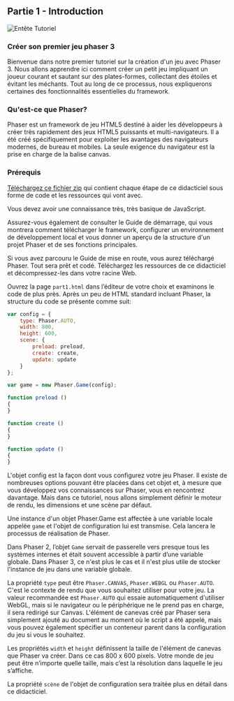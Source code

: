 ## Partie 1 - Introduction

![Entête Tutoriel](../../content/images/tutorial_header.png)

### Créer son premier jeu phaser 3

Bienvenue dans notre premier tutoriel sur la création d'un jeu avec Phaser 3. Nous allons apprendre ici comment créer un petit jeu impliquant un joueur courant et sautant sur des plates-formes, collectant des étoiles et évitant les méchants. Tout au long de ce processus, nous expliquerons certaines des fonctionnalités essentielles du framework.

### Qu'est-ce que Phaser?

Phaser est un framework de jeu HTML5 destiné à aider les développeurs à créer très rapidement des jeux HTML5 puissants et multi-navigateurs. Il a été créé spécifiquement pour exploiter les avantages des navigateurs modernes, de bureau et mobiles. La seule exigence du navigateur est la prise en charge de la balise canvas.

### Prérequis

[Téléchargez ce fichier zip](https://phaser.io/tutorials/making-your-first-phaser-3-game/phaser3-tutorial-src.zip) qui contient chaque étape de ce didacticiel sous forme de code et les ressources qui vont avec.

Vous devez avoir une connaissance très, très basique de JavaScript.

Assurez-vous également de consulter le Guide de démarrage, qui vous montrera comment télécharger le framework, configurer un environnement de développement local et vous donner un aperçu de la structure d'un projet Phaser et de ses fonctions principales.

Si vous avez parcouru le Guide de mise en route, vous aurez téléchargé Phaser. Tout sera prêt et codé. Téléchargez les ressources de ce didacticiel et décompressez-les dans votre racine Web.

Ouvrez la page `part1.html` dans l’éditeur de votre choix et examinons le code de plus près. Après un peu de HTML standard incluant Phaser, la structure du code se présente comme suit:

```JavaScript
var config = {
    type: Phaser.AUTO,
    width: 800,
    height: 600,
    scene: {
        preload: preload,
        create: create,
        update: update
    }
};

var game = new Phaser.Game(config);

function preload ()
{
}

function create ()
{
}

function update ()
{
}
```

L'objet config est la façon dont vous configurez votre jeu Phaser. Il existe de nombreuses options pouvant être placées dans cet objet et, à mesure que vous développez vos connaissances sur Phaser, vous en rencontrez davantage. Mais dans ce tutoriel, nous allons simplement définir le moteur de rendu, les dimensions et une scène par défaut.

Une instance d'un objet Phaser.Game est affectée à une variable locale appelée `game` et l'objet de configuration lui est transmise. Cela lancera le processus de réalisation de Phaser.

Dans Phaser 2, l’objet `Game` servait de passerelle vers presque tous les systèmes internes et était souvent accessible à partir d’une variable globale. Dans Phaser 3, ce n'est plus le cas et il n'est plus utile de stocker l'instance de jeu dans une variable globale.

La propriété `type` peut être `Phaser.CANVAS`, `Phaser.WEBGL` ou `Phaser.AUTO`. C'est le contexte de rendu que vous souhaitez utiliser pour votre jeu. La valeur recommandée est `Phaser.AUTO` qui essaie automatiquement d'utiliser WebGL, mais si le navigateur ou le périphérique ne le prend pas en charge, il sera redirigé sur Canvas. L'élément de canevas créé par Phaser sera simplement ajouté au document au moment où le script a été appelé, mais vous pouvez également spécifier un conteneur parent dans la configuration du jeu si vous le souhaitez.

Les propriétés `width` et `height` définissent la taille de l'élément de canevas que Phaser va créer. Dans ce cas 800 x 600 pixels. Votre monde de jeu peut être n’importe quelle taille, mais c’est la résolution dans laquelle le jeu s’affiche.

La propriété `scène` de l'objet de configuration sera traitée plus en détail dans ce didacticiel.

